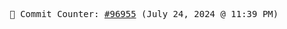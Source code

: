 <p align="center">
    <samp>
        📮 Commit Counter: <a href="https://github.com/Javascript-void0/Javascript-void0/commits/main">#96955</a> (July 24, 2024 @ 11:39 PM)
    </samp>
</p>